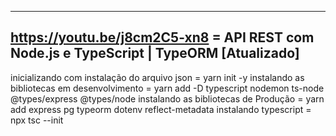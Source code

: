 
--------------------------------------------------------------------------------------
https://youtu.be/j8cm2C5-xn8 = API REST com Node.js e TypeScript | TypeORM [Atualizado]
--------------------------------------------------------------------------------------	
inicializando com instalação do arquivo json = yarn init -y
instalando as bibliotecas em desenvolvimento = yarn add -D typescript nodemon ts-node @types/express @types/node
instalando as bibliotecas de Produção = yarn add express pg typeorm dotenv reflect-metadata
instalando typescript = npx tsc --init
